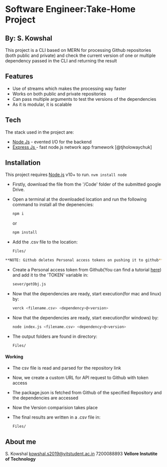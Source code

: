 # Software Engineer:Take-Home Project
## By: S. Kowshal





This project is a CLI based on MERN for processing Github repositories (both public and private) and check the current version of one or multiple dependency passed in the CLI and returning the result


## Features

- Use of streams which makes the processing way faster
- Works on both public and private repositories
- Can pass multiple arguments to test the versions of the dependencies
- As it is modular, it is scalable



## Tech

The stack used in the project are:

- [Node Js](https://nodejs.org/en/) - evented I/O for the backend
- [Express Js ](https://expressjs.com/) - fast node.js network app framework [@tjholowaychuk]



## Installation

This project requires [Node.js](https://nodejs.org/) v10+ to run.
    ```
    nvm install node
    ```
- Firstly, download the file from the '/Code' folder of the submitted google Drive.

- Open a terminal at the downloaded location and run the following command to install all the depenencies:

    ```sh
    npm i
    ```
    or 
    ```sh
    npm install
    ```
- Add the .csv file to the location:
    ```sh
    Files/
    ```
```sh
**NOTE: Github deletes Personal access tokens on pushing it to github**
```
- Create a Personal access token from Github(You can find a tutorial [here](https://youtu.be/SzrETQdGzBM)) and add it to the 'TOKEN' variable in:
    ```sh
    sever/getObj.js
    ```    
- Now that the dependencies are ready, start execution(for mac and linux) by:
    ```sh
    verck <filename.csv> <dependency>@<version>
    ```
- Now that the dependencies are ready, start execution(for windows) by:
    ```sh
    node index.js <filename.csv> <dependency>@<version>
    ```
- The output folders are found in directory:
    ```sh
    Files/
    ```

#### Working

- The csv file is read and parsed for the repository link
- Now, we create a custom URL for API request to Github with token access
- The package.json is fetched from Github of the specified Repository and the dependencies are accessed
- Now the Version comparision takes place
- The final results are written in a .csv file in:

    ```sh
    Files/
    ```

## About me

S. Kowshal
kowshal.s2019@vitstudent.ac.in
7200088893
**Vellore Instutite of Technology**


